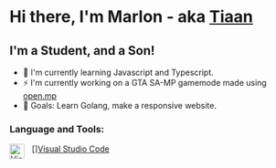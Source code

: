 # Hi there, I'm Marlon - aka [Tiaan](https://github.com/Tiaansu)

## I'm a Student, and a Son!
 - 🌱 I'm currently learning Javascript and Typescript.
 - ⚡ I'm currently working on a GTA SA-MP gamemode made using [open.mp](https://open.mp/)
 - 🥅 Goals: Learn Golang, make a responsive website.

### Language and Tools:
[<img align="left" alt="Visual Studio Code" width="26px" src="https://cdn.jsdelivr.net/gh/devicons/devicon/icons/vscode/vscode-original.svg" style="padding-right:10px;" />][Visual Studio Code](https://code.visualstudio.com/)